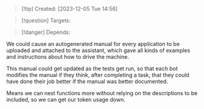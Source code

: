 
>[!tip] Created: [2023-12-05 Tue 14:56]

>[!question] Targets: 

>[!danger] Depends: 

We could cause an autogenerated manual for every application to be uploaded and attached to the assistant, which gave all kinds of examples and instructions about how to drive the machine.

This manual could get updated as the tests get run, so that each bot modifies the manual if they think, after completing a task, that they could have done their job better if the manual was better documented.

Means we can nest functions more without relying on the descriptions to be included, so we can get our token usage down.